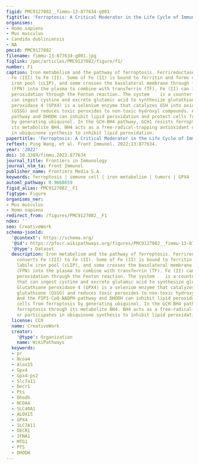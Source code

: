 ```yaml
---
figid: PMC9127082__fimmu-13-877634-g001
figtitle: 'Ferroptosis: A Critical Moderator in the Life Cycle of Immune Cells'
organisms:
- Homo sapiens
- Mus musculus
- Candida dubliniensis
- NA
pmcid: PMC9127082
filename: fimmu-13-877634-g001.jpg
figlink: /pmc/articles/PMC9127082/figure/f1/
number: F1
caption: Iron metabolism and the pathway of ferroptosis. Ferrireductase (DMT1) converts
  Fe (III) to Fe (II). Some of Fe (II) is bound to ferritin and forms cytosolic labile
  iron pool (cLIP), and some crosses the basolateral membrane through ferroportin
  (FPN) into the plasma to combine with transferrin (TF). Fe (II) can initiate liposome
  peroxidation through the Fenton reaction. The system    is a counter-transport that
  can ingest cystine and excrete glutamic acid to synthesize glutathione (GSH). Glutathione
  peroxidase 4 (GPX4) is a selenium enzyme that catalyzes GSH into oxidized glutathione
  (GSSG) and reduces toxic peroxides to non-toxic hydroxyl compounds. And the FSP1-CoQ-NADPH
  pathway and DHODH can inhibit lipid peroxidation and protect cells from ferroptosis
  by generating ubiquinol. In the GCH-BH4 pathway, GCH1 resists ferroptosis through
  its metabolite BH4. BH4 acts as a free-radical-trapping antioxidant or participates
  in ubiquinone synthesis to inhibit lipid peroxidation.
papertitle: 'Ferroptosis: A Critical Moderator in the Life Cycle of Immune Cells.'
reftext: Ping Wang, et al. Front Immunol. 2022;13:877634.
year: '2022'
doi: 10.3389/fimmu.2022.877634
journal_title: Frontiers in Immunology
journal_nlm_ta: Front Immunol
publisher_name: Frontiers Media S.A.
keywords: ferroptosis | immune cell | iron metabolism | tumors | GPX4
automl_pathway: 0.9668659
figid_alias: PMC9127082__F1
figtype: Figure
organisms_ner:
- Mus musculus
- Homo sapiens
redirect_from: /figures/PMC9127082__F1
ndex: ''
seo: CreativeWork
schema-jsonld:
  '@context': https://schema.org/
  '@id': https://pfocr.wikipathways.org/figures/PMC9127082__fimmu-13-877634-g001.html
  '@type': Dataset
  description: Iron metabolism and the pathway of ferroptosis. Ferrireductase (DMT1)
    converts Fe (III) to Fe (II). Some of Fe (II) is bound to ferritin and forms cytosolic
    labile iron pool (cLIP), and some crosses the basolateral membrane through ferroportin
    (FPN) into the plasma to combine with transferrin (TF). Fe (II) can initiate liposome
    peroxidation through the Fenton reaction. The system    is a counter-transport
    that can ingest cystine and excrete glutamic acid to synthesize glutathione (GSH).
    Glutathione peroxidase 4 (GPX4) is a selenium enzyme that catalyzes GSH into oxidized
    glutathione (GSSG) and reduces toxic peroxides to non-toxic hydroxyl compounds.
    And the FSP1-CoQ-NADPH pathway and DHODH can inhibit lipid peroxidation and protect
    cells from ferroptosis by generating ubiquinol. In the GCH-BH4 pathway, GCH1 resists
    ferroptosis through its metabolite BH4. BH4 acts as a free-radical-trapping antioxidant
    or participates in ubiquinone synthesis to inhibit lipid peroxidation.
  license: CC0
  name: CreativeWork
  creator:
    '@type': Organization
    name: WikiPathways
  keywords:
  - pr
  - Ncoa4
  - Alox15
  - Gpx4
  - Gpx4-ps2
  - Slc7a11
  - Decr1
  - Pts
  - Dhodh
  - NCOA4
  - SLC40A1
  - ALOX15
  - GPX4
  - SLC7A11
  - DECR1
  - IFNA1
  - MTG1
  - PTS
  - DHODH
---
```

